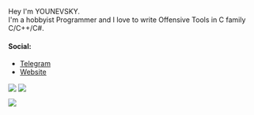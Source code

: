 Hey I'm YOUNEVSKY. <br>
I'm a hobbyist Programmer and I love to write Offensive Tools in C family C/C++/C#.

#### Social:
- [Telegram](https://t.me/YOUNEVSKY)
- [Website](https://younevsky.com)

<a>
  <img align="center" src="https://github-readme-stats.vercel.app/api?username=younevsky&show_icons=true&theme=tokyonight" />
</a>
<a>
  <img align="center" src="https://github-readme-stats.vercel.app/api/top-langs/?username=younevsky&layout=compact&show_icons=true&theme=tokyonight" />
</a>


![](https://komarev.com/ghpvc/?username=younevsky)
